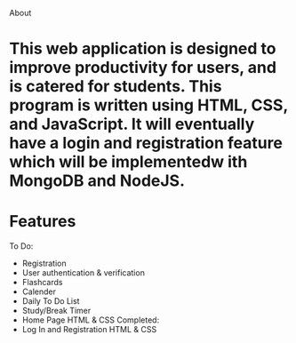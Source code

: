 
About

This web application is designed to improve productivity for users, and is catered for students. This program is written using HTML, CSS, and JavaScript. 
It will eventually have a login and registration feature which will be implementedw ith MongoDB and NodeJS.
===
Features
===
To Do:
- Registration
- User authentication & verification
- Flashcards
- Calender
- Daily To Do List
- Study/Break Timer
- Home Page HTML & CSS
Completed:
- Log In and Registration HTML & CSS 

